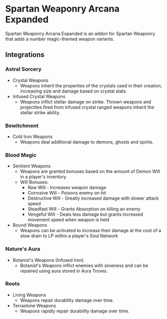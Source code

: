 # Spartan Weaponry Arcana Expanded
Spartan Weaponry Arcana Expanded is an addon for Spartan Weaponry that adds a number magic-themed weapon variants.

## Integrations
### Astral Sorcery
- Crystal Weapons
  - Weapons inherit the properties of the crystals used in their creation, increasing size and damage based on crystal stats.
- Infused Crystal Weapons
  - Weapons inflict stellar damage on strike. Thrown weapons and projectiles fired from infused crystal ranged weapons inherit the stellar strike ability.

### Bewitchment
- Cold Iron Weapons
  - Weapons deal additional damage to demons, ghosts and spirits.

### Blood Magic
- Sentient Weapons
  - Weapons are granted bonuses based on the amount of Demon Will in a player's inventory
  - Will Bonuses:
    - Raw Will - Increases weapon damage
    - Corrosive Will - Poisons enemy on hit
    - Destructive Will - Greatly increased damage with slower attack speed
    - Steadfast Will - Grants Absorption on killing an enemy
    - Vengeful Will - Deals less damage but grants increased movement speed when weapon is held
- Bound Weapons
  - Weapons can be activated to increase their damage at the cost of a slow drain to LP within a player's Soul Network
  
### Nature's Aura
- Botanist's Weapons (Infused Iron)
  - Botanist's Weapons inflict enemies with slowness and can be repaired using aura stored in Aura Troves.

### Roots
- Living Weapons
  - Weapons repair durability damage over time.
- Terrastone Weapons
  - Weapons rapidly repair durability damage over time.
